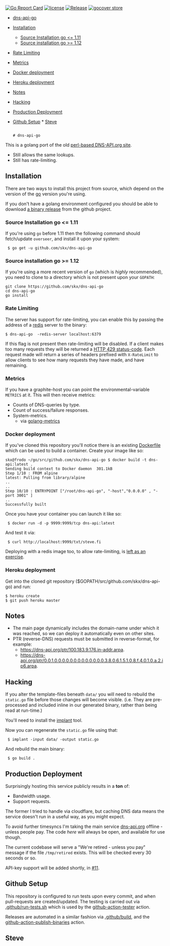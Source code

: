 [![Go Report Card](https://goreportcard.com/badge/github.com/skx/dns-api-go)](https://goreportcard.com/report/github.com/skx/dns-api-go)
[![license](https://img.shields.io/github/license/skx/dns-api-go.svg)](https://github.com/skx/dns-api-go/blob/master/LICENSE)
[![Release](https://img.shields.io/github/release/skx/dns-api-go.svg)](https://github.com/skx/dns-api-go/releases/latest)
[![gocover store](http://gocover.io/_badge/github.com/skx/dns-api-go)](http://gocover.io/github.com/skx/dns-api-go)



* [dns-api-go](#dns-api-go)
* [Installation](#installation)
  * [Source Installation go &lt;=  1.11](#source-installation-go---111)
  * [Source installation go  &gt;= 1.12](#source-installation-go---112)
* [Rate Limiting](#rate-limiting)
* [Metrics](#metrics)
* [Docker deployment](#docker-deployment)
* [Heroku deployment](#heroku-deployment)
* [Notes](#notes)
* [Hacking](#hacking)
* [Production Deployment](#production-deployment)
* [Github Setup](#github-setup)
                                                                                       * [Steve](#steve)

                                                                                       # dns-api-go

This is a golang port of the old [perl-based DNS-API.org site](https://github.com/skx/dns-api.org/).

* Still allows the same lookups.
* Still has rate-limiting.


## Installation

There are two ways to install this project from source, which depend on the version of the [go](https://golang.org/) version you're using.

If you don't have a golang environment configured you should be able to download [a binary release](https://github.com/skx/dns-api-go/releases) from the github project.


### Source Installation go <=  1.11

If you're using `go` before 1.11 then the following command should fetch/update `overseer`, and install it upon your system:

     $ go get -u github.com/skx/dns-api-go


### Source installation go  >= 1.12

If you're using a more recent version of `go` (which is _highly_ recommended), you need to clone to a directory which is not present upon your `GOPATH`:

    git clone https://github.com/skx/dns-api-go
    cd dns-api-go
    go install




### Rate Limiting

The server has support for rate-limiting, you can enable this by passing the address of a [redis](https://redis.io/) server to the binary:

    $ dns-api-go  -redis-server localhost:6379

If this flag is not present then rate-limiting will be disabled.  If a client
makes too many requests they will be returned a [HTTP 429 status-code](https://httpstatuses.com/429).  Each request made will return a series of headers
prefixed with `X-RateLimit` to allow clients to see how many requests they
have made, and have remaining.



### Metrics

If you have a graphite-host you can point the environmental-variable `METRICS`
at it.  This will then receive metrics:

* Counts of DNS-queries by type.
* Count of success/failure responses.
* System-metrics.
   * via [golang-metrics](https://github.com/skx/golang-metrics)



### Docker deployment

If you've cloned this repository you'll notice there is an existing [Dockerfile](Dockerfile) which can be used to build a container.  Create your image like so:

    skx@frodo ~/go/src/github.com/skx/dns-api-go $ docker build -t dns-api:latest .
    Sending build context to Docker daemon  301.1kB
    Step 1/10 : FROM alpine
    latest: Pulling from library/alpine
    ..
    ..
    Step 10/10 : ENTRYPOINT ["/root/dns-api-go", "-host","0.0.0.0" , "-port 3001" ]
    ..
    Successfully built

Once you have your container you can launch it like so:

     $ docker run -d -p 9999:9999/tcp dns-api:latest

And test it via:

     $ curl http://localhost:9999/txt/steve.fi

Deploying with a redis image too, to allow rate-limiting, is [left as an exercise](https://blog.blindside.io/docker-compose-go-c2bb7bed0bab).


### Heroku deployment

Get into the cloned git repository ($GOPATH/src/github.com/skx/dns-api-go) and run:

    $ heroku create
    $ git push heroku master


## Notes

* The main page dynamically includes the domain-name under which it was reached,
so we can deploy it automatically even on other sites.
* PTR (reverse-DNS) requests must be submitted in reverse-format, for example:
  * https://dns-api.org/ptr/100.183.9.176.in-addr.arpa.
  * https://dns-api.org/ptr/0.0.1.0.0.0.0.0.0.0.0.0.0.0.0.0.3.8.0.6.1.5.1.0.8.f.4.0.1.0.a.2.ip6.arpa.


## Hacking

If you alter the template-files beneath `data/` you will need to rebuild the `static.go` file before those changes will become visible.  (i.e. They are pre-processed and included inline in our generated binary, rather than being read at run-time.)

You'll need to install the [implant](https://github.com/skx/implant) tool.

Now you can regenerate the `static.go` file using that:

     $ implant -input data/ -output static.go

And rebuild the main binary:

     $ go build .


## Production Deployment

Surprisingly hosting this service publicly results in a **ton** of:

* Bandwidth usage.
* Support requests.

The former I tried to handle via cloudflare, but caching DNS data means the service doesn't run in a useful way, as you might expect.

To avoid further timesyncs I'm taking the main service [dns-api.org](https://dns-api.org/) offline - unless people pay.  The code _here_ will always be open, and available for use though.

The current codebase will serve a "We're retired - unless you pay" message if the file `/tmp/retired` exists.  This will be checked every 30 seconds or so.

API-key support will be added shortly, in [#11](https://github.com/skx/dns-api-go/issues/11).



## Github Setup

This repository is configured to run tests upon every commit, and when pull-requests are created/updated.  The testing is carried out via [.github/run-tests.sh](.github/run-tests.sh) which is used by the [github-action-tester](https://github.com/skx/github-action-tester) action.

Releases are automated in a similar fashion via [.github/build](.github/build), and the [github-action-publish-binaries](https://github.com/skx/github-action-publish-binaries) action.


Steve
--
